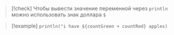
> [!check] 
> Чтобы вывести значение переменной через `println` можно использовать знак доллара `$`

> [!example] 
> `println("i have ${countGreen + countRed} apples)`
	
